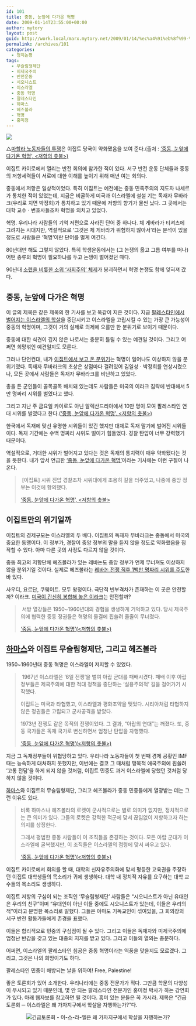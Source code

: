 ```yaml
---
id: 101
title: 중동, 눈앞에 다가온 혁명
date: 2009-01-14T23:55:00+00:00
author: mytory
layout: post
guid: http://work.local/marx.mytory.net/2009/01/14/%ec%a4%91%eb%8f%99-%eb%88%88%ec%95%9e%ec%97%90-%eb%8b%a4%ea%b0%80%ec%98%a8-%ed%98%81%eb%aa%85/
permalink: /archives/101
categories:
  - 정치논평
tags:
  - 무슬림형제단
  - 미제국주의
  - 반전운동
  - 시오니스트
  - 이스라엘
  - 중동 혁명
  - 팔레스타인
  - 하마스
  - 헤즈볼라
  - 혁명
  - 홍미정
---
```

<div class="imageblock">
  <img src="http://cfs12.tistory.com/image/36/tistory/2009/01/14/22/56/496def090d190" /></p> 
  
  <p class="cpa1">
    △<a href="http://www.resistcandle.com/0_view.php?urn=cor12-1-egypt-gaza-protest" target="_blank" title="이집트에서는 반전 시위가 반정부 시위로 나아가고 있다">마할라 노동자들의 투쟁</a>은 이집트 당국이 약화됐음을 보여 준다.(출처 : <a href="http://www.resistcandle.com/0_view.php?urn=cor12-midle-east-revolution" target="_blank">‘중동, 눈앞에 다가온 혁명’, &lt;저항의 촛불&gt;)</a>
  </p>
</div>

이집트 카이로에서 열리는 반전 회의에 참가한 적이 있다. 서구 반전 운동 단체들과 중동의 저항세력들이 서로에 대한 이해를 높이기 위해 매년 여는 회의다.

중동에서 저항은 일상적이었다. 특히 이집트는 예전에는 중동 민족주의의 지도자 나세르가 통치한 적이 있었는데, 지금은 비굴하게 미국과 이스라엘에 설설 기는 독재자 무바라크(우리로 치면 박정희)가 통치하고 있기 때문에 저항의 향기가 물씬 났다. 그 곳에서는 대학 교수ㆍ변호사들조차 혁명을 외치고 있었다.

혁명. 우리나라&nbsp;사람들의 기억 저편으로 사라진 단어 중 하나다. 체 게바라가 티셔츠에 그려지는 시대지만, 역설적으로 ‘그것은 체 게바라가 위험하지 않아서’라는 분석이 있을 정도로 사람들은 ‘혁명’이란 단어를 멀게 여긴다.

80년대만 해도 그렇지 않았다. 특히 학생운동에서는 (그 논쟁의 옳고 그름 여부를 떠나) 어떤 종류의 혁명이 필요하냐를 두고 논쟁이 벌어졌던 때다.

90년대 <a href="http://www.resistcandle.com/0_view.php?urn=urn:newsml:counterfire.or.kr:20040717T000000%2B0900:w4.0-67" target="_blank" title="소련 붕괴 10주년 ─ 동구권의 대변동">소련을 비롯한 소위 ‘사회주의’ 체제</a>가 붕괴하면서 혁명 논쟁도 함께 잊혀져 갔다.

## 중동, 눈앞에 다가온 혁명

이 글의 제목은 같은 제목의 한 기사를 보고 똑같이 지은 것이다. 지금 <a href="http://www.resistcandle.com/0_view.php?urn=cor12-israeli-yaman" target="_blank" title="이-스-라-엘의 야만이 속속들이 밝혀지다">팔레스타인에서 벌어지는 이스라엘의 학살</a>을 중단시키고 이스라엘을 고립시킬 수 있는 가장 큰 가능성이 중동의 혁명이며, 그것이 거의 실제로 의제에 오를만 한 분위기로 보이기 때문이다.

중동에 대한 식견이 깊지 않은 나로서는 충분히 틀릴 수 있는 예견일 것이다. 그리고 어쩌면 희망섞인 예견일지도 모른다.

그러나 단언컨대, 내가 <a href="http://www.resistcandle.com/0_view.php?urn=urn:newsml:counterfire.or.kr:20050413T000000%2B0900:d53-1370:1U" target="_blank" title="중동의 민주 항쟁들">이집트에서 보고 온 분위기</a>는 혁명이 일어나도 이상하지 않을 분위기였다. 독재자 무바라크의 초상은 상점마다 걸려있어 김일성ㆍ박정희를 연상시켰으나, 모든 곳에서 사람들은 독재자 무바라크를 비난하고 있었다.

총을 든 군인들이 골목골목 배치돼 있는데도 사람들은 미국의 이라크 침략에 반대해서 5만 명짜리 시위를 벌였다고 했다.

그리고 지난 주 금요일 카이로도 아닌 알렉산드리아에서 10만 명이 모여 팔레스타인 연대 시위를 벌였다고 한다.(<a href="http://www.resistcandle.com/0_view.php?urn=cor12-midle-east-revolution" target="_blank">‘중동, 눈앞에 다가온 혁명’, &lt;저항의 촛불&gt;)</a>

한국에서 독재에 맞선 유명한 시위들이 있긴 했지만 대체로 독재 말기에 벌어진 시위들이다. 독재 기간에는 수백 명짜리 시위도 벌이기 힘들었다. 경찰 탄압이 너무 강력했기 때문이다.

역설적으로, 거대한 시위가 벌어지고 있다는 것은 독재의 통치력이 매우 약화됐다는 것을 뜻한다. 내가 앞서 언급한 <a href="http://www.resistcandle.com/0_view.php?urn=cor12-midle-east-revolution" target="_blank">‘중동, 눈앞에 다가온 혁명’</a>이라는 기사에는 이런 구절이 나온다. 

> &nbsp;[이집트] 시위 진압 경찰조차 시위대에게 조용히 길을 터주었고, 나중에 중앙 정부는 이것에 항의했다.
> 
> <p class="rep">
>   <a href="http://www.resistcandle.com/0_view.php?urn=cor12-midle-east-revolution" target="_blank">‘중동, 눈앞에 다가온 혁명’, &lt;저항의 촛불&gt;</a>
> </p>

## 이집트만의 위기일까

이집트의 경제규모는 이스라엘의 두 배다. 이집트의 독재자 무바라크는 중동에서 미국의 중요한 동맹이다. 이 정부가, 경찰이 중앙 정부의 말을 듣지 않을 정도로 약화했음을 짐작할 수 있다. 아마 다른 곳의 사정도 다르지 않을 것이다. 

중동 최고의 저항단체 헤즈볼라가 있는 레바논도 중앙 정부가 언제 무너져도 이상하지 않을 분위기일 것이다. 실제로 헤즈볼라는 <a href="http://www.resistcandle.com/0_view.php?urn=urn:newsml:counterfire.or.kr:20061205T183947%2B0900:c23-lebanon:1U" target="_blank" title="레바논 정치 위기 - 1백만 명이 친미 정부의 퇴진을 요구하다">레바논 전쟁 직후 1백만 명짜리 시위를 주도</a>한 바 있다.

사우디, 요르단, 쿠웨이트. 모두 왕정이다. 극단적 빈부격차가 존재하는 이 곳은 안전할까? 이라크. <a href="http://www.resistcandle.com/0_view.php?urn=urn:newsml:counterfire.or.kr:20080918T083640%2B0900:cor05-iraq:1U" target="_blank" title="사이먼 아사프, 이라크 ─ 언론에 비친 모습과 배후의 진실">미국이 간신히 봉합해 놓은 이라크</a>는 안전할까?

> &nbsp;서방 열강들은 1950~1960년대의 경험을 생생하게 기억하고 있다. 당시 제국주의에 협력한 중동 정권들은 혁명의 물결에 휩쓸려 줄줄이 무너졌다.
> 
> <p class="rep">
>   <a href="http://www.resistcandle.com/0_view.php?urn=cor12-midle-east-revolution" target="_blank">‘중동, 눈앞에 다가온 혁명’(&lt;저항의 촛불&gt;)<br /> </a>
> </p>

## <a href="http://www.resistcandle.com/0_view.php?urn=cor12-tariq-ali" target="_blank" title="타리크 알리 ─ “왜 서방 열강들은 하-마-스를 제거하려 하는가?”">하마스</a>와 이집트 무슬림형제단, 그리고 헤즈볼라

1950~1960년대 중동 혁명은 이스라엘이 저지할 수 있었다.

> &nbsp;1967년 이스라엘은 ‘6일 전쟁’을 벌여 아랍 군대를 패배시켰다. 패배 이후 아랍 정부들은 제국주의에 대한 적대 정책을 중단하는 ‘실용주의적’ 길을 걸어가기 시작했다.
> 
> 이집트는 미국과 타협했고, 이스라엘과 평화조약을 맺었다. 시리아처럼 타협하지 않은 정권들은 고립되고 군사공격을 받았다.
> 
> 1973년 전쟁도 같은 목적의 전쟁이었다. 그 결과, “아랍의 연대”는 깨졌다. 또, 중동 국가들은 독재 국가로 변신하면서 엄청난 탄압을 자행했다.
> 
> <p class="rep">
>   <a href="http://www.resistcandle.com/0_view.php?urn=cor12-midle-east-revolution" target="_blank">‘중동, 눈앞에 다가온 혁명’(&lt;저항의 촛불&gt;)<br /> </a>
> </p>

지금 그 독재정부들이 위협당하고 있다. 우리나라 노동자들이 첫 번째 경제 공황인 IMF 때는 능숙하게 대처하지 못했지만, 이번에는 결코 그 때처럼 맹목적 애국주의에 휩쓸려 ‘고통 전담’을 하게 되지 않을 것처럼, 이집트 민중도 과거 이스라엘에 당했던 것처럼 당하지 않을 것이다.

<a href="http://www.resistcandle.com/0_view.php?urn=cor12-tariq-ali" target="_blank" title="타리크 알리 ─ “왜 서방 열강들은 하-마-스를 제거하려 하는가?”">하마스</a>와 이집트의 무슬림형제단, 그리고 헤즈볼라가 중동 민중들에게 열광받는 데는 그런 이유도 있다.

> 비록 하마스나 헤즈볼라의 로켓이 군사적으로는 별로 의미가 없지만, 정치적으로는 큰 의미가 있다. 그들의 로켓은 강력한 적군에 맞서 끊임없이 저항하고자 하는 의지를 상징한다.
> 
> 그래서 평범한 중동 사람들이 이 조직들을 존경하는 것이다. 모든 아랍 군대가 이스라엘에 굴복했지만, 이 조직들은 이스라엘의 점령에 맞서 싸우고 있다.
> 
> <p class="rep">
>   <a href="http://www.resistcandle.com/0_view.php?urn=cor12-midle-east-revolution" target="_blank">‘중동, 눈앞에 다가온 혁명’(&lt;저항의 촛불&gt;)</a>
> </p>

이집트 카이로에서 회의를 할 때, 대학의 신자유주의화에 맞서 평등한 교육권을 주장하던 이집트 대학생들의 목소리가 귀에 생생하다. 대학 내 정치적 자유를 요구하는 대학 교수들의 목소리도 생생하다.

이집트 저항의 구심이 되는 조직인 ‘무슬림형제단’ 사람들은 “시오니스트가 아닌 유대인은 우리의 친구”이며 “유대인이 아닌 이들 중에도 시오니스트가 있는데, 이들은 우리의 적”이라고 분명한 목소리로 말했다. 그들은 아마도 기독교인이 섞여있을, 그 회의장의 서구&nbsp;반전 활동가들에게 존경을 표했다.

이들은 합리적으로 민중의 구심점이 될 수 있다. 그리고 이들은 독재자와 미제국주의에 엄청난 반감을 갖고 있는 대중의 지지를 받고 있다. 그리고 이들의 열의는 충분하다.

어쩌면, 이스라엘의 팔레스타인 침공은 중동 혁명이라는 역풍을 맞을지도 모르겠다. 그리고, 그것은 나의 희망이기도 하다.

팔레스타인 민중이 해방되는 날을 위하여! Free, Palestine!

<div class="gray-textbox">
  <p>
    좋은 토론회가 있어 소개한다. 우리나라에는 중동 전문가가 적다. 그만큼 학문의 다양성이 무시되고 있기 때문인데, 몇 안 되는 팔레스타인 전문가인 홍미정 박사가 하는 강연회가 있다. 아래 웹자보를 참고하면 될 것이다. 흥미 있는 분들은 꼭 가시라. 제목은 “긴급토론회 ─ 이스라엘은 왜 가자지구에서 학살을 자행하는가?”다.
  </p>
  
  <p style="text-align: center;">
    <img src="http://cfs14.tistory.com/image/5/tistory/2009/01/14/22/38/496deaba2bdf1" title="긴급토론회 - 이-스-라-엘은 왜 가자지구에서 학살을 자행하는가?" />
  </p>
</div>